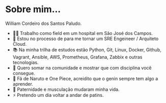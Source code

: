 # Sobre mim...

William Cordeiro dos Santos Paludo.

- 👨‍⚕️ Trabalho como field em um hospital em São José dos Campos.
- 🌱 Estou no processo de para me tornar um SRE Engeineer / Arquiteto Cloud.
- 📚 Na minha trilha de estudos estão Python, Git, Linux, Docker, Github, Vagrant, Ansible, AWS, Prometheus, Grafana, Zabbix e outras tecnologias.
- 👯 Quero somar na comunidade e mostrar que com disciplina você consegue.
- 🤔 Fã de Naruto e One Piece, acreidito que o genin sempre tem algo a aprender.
- 💬 Paternidade e musculação mudaram minha vida.
- ⚡ Pretendo um dia voltar a andar de patins.

